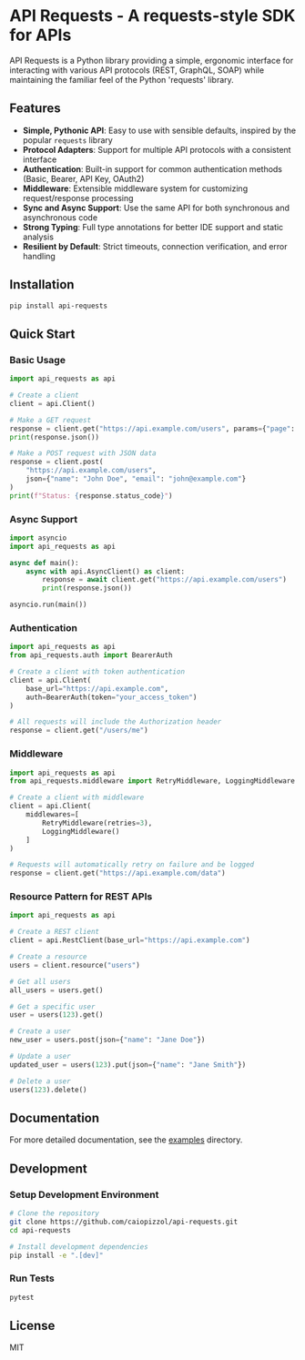 # API Requests - A requests-style SDK for APIs

API Requests is a Python library providing a simple, ergonomic interface for interacting with various API protocols (REST, GraphQL, SOAP) while maintaining the familiar feel of the Python 'requests' library.

## Features

- **Simple, Pythonic API**: Easy to use with sensible defaults, inspired by the popular `requests` library
- **Protocol Adapters**: Support for multiple API protocols with a consistent interface
- **Authentication**: Built-in support for common authentication methods (Basic, Bearer, API Key, OAuth2)
- **Middleware**: Extensible middleware system for customizing request/response processing
- **Sync and Async Support**: Use the same API for both synchronous and asynchronous code
- **Strong Typing**: Full type annotations for better IDE support and static analysis
- **Resilient by Default**: Strict timeouts, connection verification, and error handling

## Installation

```bash
pip install api-requests
```

## Quick Start

### Basic Usage

```python
import api_requests as api

# Create a client
client = api.Client()

# Make a GET request
response = client.get("https://api.example.com/users", params={"page": 1})
print(response.json())

# Make a POST request with JSON data
response = client.post(
    "https://api.example.com/users",
    json={"name": "John Doe", "email": "john@example.com"}
)
print(f"Status: {response.status_code}")
```

### Async Support

```python
import asyncio
import api_requests as api

async def main():
    async with api.AsyncClient() as client:
        response = await client.get("https://api.example.com/users")
        print(response.json())

asyncio.run(main())
```

### Authentication

```python
import api_requests as api
from api_requests.auth import BearerAuth

# Create a client with token authentication
client = api.Client(
    base_url="https://api.example.com",
    auth=BearerAuth(token="your_access_token")
)

# All requests will include the Authorization header
response = client.get("/users/me")
```

### Middleware

```python
import api_requests as api
from api_requests.middleware import RetryMiddleware, LoggingMiddleware

# Create a client with middleware
client = api.Client(
    middlewares=[
        RetryMiddleware(retries=3),
        LoggingMiddleware()
    ]
)

# Requests will automatically retry on failure and be logged
response = client.get("https://api.example.com/data")
```

### Resource Pattern for REST APIs

```python
import api_requests as api

# Create a REST client
client = api.RestClient(base_url="https://api.example.com")

# Create a resource
users = client.resource("users")

# Get all users
all_users = users.get()

# Get a specific user
user = users(123).get()

# Create a user
new_user = users.post(json={"name": "Jane Doe"})

# Update a user
updated_user = users(123).put(json={"name": "Jane Smith"})

# Delete a user
users(123).delete()
```

## Documentation

For more detailed documentation, see the [examples](./examples) directory.

## Development

### Setup Development Environment

```bash
# Clone the repository
git clone https://github.com/caiopizzol/api-requests.git
cd api-requests

# Install development dependencies
pip install -e ".[dev]"
```

### Run Tests

```bash
pytest
```

## License

MIT
